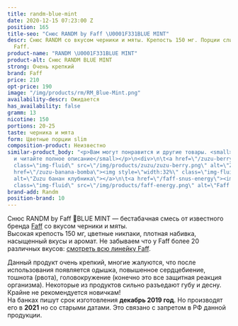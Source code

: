 ```yaml
---
title: randm-blue-mint
date: 2020-12-15 07:23:00 Z
position: 165
title-seo: "Снюс RANDM by Faff \U0001F331BLUE MINT"
descr: Снюс RANDM со вкусом черники и мяты. Крепость 150 мг. Порции слим. От бренда
  Faff.
product-name: "RANDM \U0001F331BLUE MINT"
product-alt: Снюс RANDM BLUE MINT
strong: Очень крепкий
brand: Faff
price: 210
opt-price: 190
image: "/img/products/rm/RM_Blue-Mint.png"
availability-descr: Ожидается
has_availability: false
gramm: 13
nicotine: 150
portions: 20-25
taste: черника и мята
form: Цветные порции slim
composition-product: Неизвестно
similar-product_body: "<p>Вам могут понравится и другие товары. <small>Жмите на картинки
  и читайте полное описание</small></p>\n<div>\n\t<a href=\"/zuzu-berry\"><img style=\"width:32%\"
  class=\"img-fluid\" src=\"/img/products/zuzu/zuzu-berry.png\" alt=\"Zuzu berry\"></a>\n\t<a
  href=\"/zuzu-banana-bomba\"><img style=\"width:32%\" class=\"img-fluid\" src=\"/img/products/zuzu/zuzu-bannana.png\"
  alt=\"Zuzu банан клубника\"></a>\n\t<a href=\"/faff-snus-energy\"><img style=\"width:32%\"
  class=\"img-fluid\" src=\"/img/products/faff-energy.png\" alt=\"Faff Energy снюс\"></a>\n</div>"
brand-add: Randm
position-brand: 10
---
```


Снюс RANDM by Faff 🌱BLUE MINT — бестабачная смесь от известного бренда [Faff](/faff) со вкусом черники и мяты.<br>
Высокая крепость 150 мг, цветные никпаки, плотная набивка, насыщенный вкусы и аромат.
Не забываем что у Faff более 20 различных вкусов: [смотреть всю линейку Faff](/faff).

Данный продукт очень крепкий, многие жалуются, что после использования появляется одышка, повышенное сердцебиение, тошнота (рвота), головокружение (конечно это все защитная реакция организма). Некоторые из продуктов сильно разъедают губу и десну. Крайне не рекомендуется новичкам!<br>
На банках пишут срок изготовления **декабрь 2019 год**. Но производят его в **2021** но со старыми датами. Это связано с запретом в РФ данной продукции.